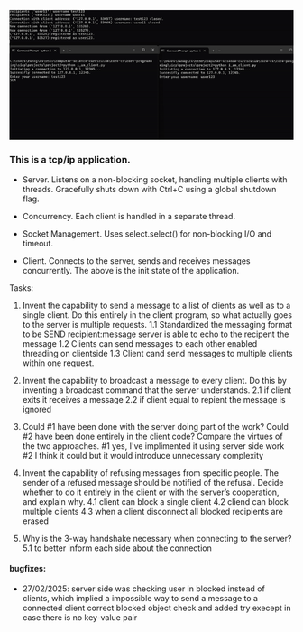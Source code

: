 ![tcp](./tcp.gif)

### This is a tcp/ip application.

- Server. 
Listens on a non-blocking socket, handling multiple clients with threads.
Gracefully shuts down with Ctrl+C using a global shutdown flag.

- Concurrency.
Each client is handled in a separate thread.

- Socket Management.
Uses select.select() for non-blocking I/O and timeout.

- Client.
Connects to the server, sends and receives messages concurrently.
The above is the init state of the application.

Tasks:
1. Invent the capability to send a message to a list of clients as well as to a single client. Do this entirely in the client program, so what actually goes to the server is multiple requests.
    1.1 
    Standardized the messaging format to be SEND recipient:message 
    server is able to echo to the recipent the message
    1.2
    Clients can send messages to each other 
    enabled threading on clientside 
    1.3
    Client cand send messages to multiple clients within one request.

2. Invent the capability to broadcast a message to every client. Do this by inventing a broadcast command that the server understands.
    2.1 if client exits it receives a message
    2.2 if client equal to repient the message is ignored
    
3. Could #1 have been done with the server doing part of the work? 
   Could #2 have been done entirely in the client code? Compare the virtues of the two approaches.
   #1 yes, I've implimented it using server side work
   #2 I think it could but it would introduce unnecessary complexity 
4. Invent the capability of refusing messages from specific people. The sender of a refused message should be notified of the refusal. 
Decide whether to do it entirely in the client or with the server’s cooperation, and explain why. 
   4.1 client can block a single client
   4.2 cliend can block multiple clients
   4.3 when a client disconnect all blocked recipients are erased
5. Why is the 3-way handshake necessary when connecting to the server?
   5.1 to better inform each side about the connection
   


#### bugfixes:
- 27/02/2025:
server side was checking user in blocked instead of clients, which implied a impossible way to send a message to a connected client
correct blocked object check and added try execept in case there is no key-value pair